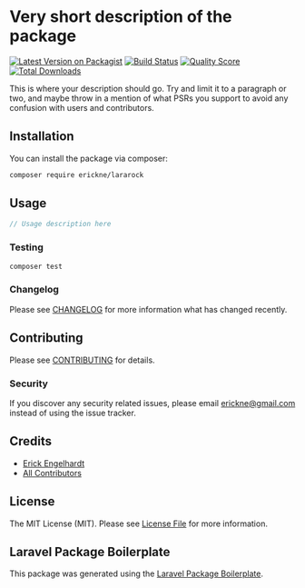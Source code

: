 # Very short description of the package

[![Latest Version on Packagist](https://img.shields.io/packagist/v/erickne/lararock.svg?style=flat-square)](https://packagist.org/packages/erickne/lararock)
[![Build Status](https://img.shields.io/travis/erickne/lararock/master.svg?style=flat-square)](https://travis-ci.org/erickne/lararock)
[![Quality Score](https://img.shields.io/scrutinizer/g/erickne/lararock.svg?style=flat-square)](https://scrutinizer-ci.com/g/erickne/lararock)
[![Total Downloads](https://img.shields.io/packagist/dt/erickne/lararock.svg?style=flat-square)](https://packagist.org/packages/erickne/lararock)

This is where your description should go. Try and limit it to a paragraph or two, and maybe throw in a mention of what PSRs you support to avoid any confusion with users and contributors.

## Installation

You can install the package via composer:

```bash
composer require erickne/lararock
```

## Usage

``` php
// Usage description here
```

### Testing

``` bash
composer test
```

### Changelog

Please see [CHANGELOG](CHANGELOG.md) for more information what has changed recently.

## Contributing

Please see [CONTRIBUTING](CONTRIBUTING.md) for details.

### Security

If you discover any security related issues, please email erickne@gmail.com instead of using the issue tracker.

## Credits

- [Erick Engelhardt](https://github.com/erickne)
- [All Contributors](../../contributors)

## License

The MIT License (MIT). Please see [License File](LICENSE.md) for more information.

## Laravel Package Boilerplate

This package was generated using the [Laravel Package Boilerplate](https://laravelpackageboilerplate.com).